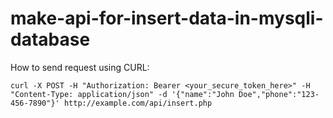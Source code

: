 # make-api-for-insert-data-in-mysqli-database

How to send request using CURL:
```
curl -X POST -H "Authorization: Bearer <your_secure_token_here>" -H "Content-Type: application/json" -d '{"name":"John Doe","phone":"123-456-7890"}' http://example.com/api/insert.php
```

